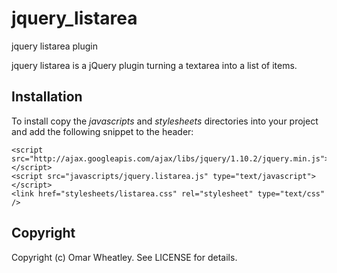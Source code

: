 jquery_listarea
===============

jquery listarea plugin

jquery listarea is a jQuery plugin turning a textarea into a list of items.

## Installation

To install copy the *javascripts* and *stylesheets* directories into your project and add the following snippet to the header:

    <script src="http://ajax.googleapis.com/ajax/libs/jquery/1.10.2/jquery.min.js"></script>
    <script src="javascripts/jquery.listarea.js" type="text/javascript"></script>
    <link href="stylesheets/listarea.css" rel="stylesheet" type="text/css" />

## Copyright

Copyright (c) Omar Wheatley. See LICENSE for details.
